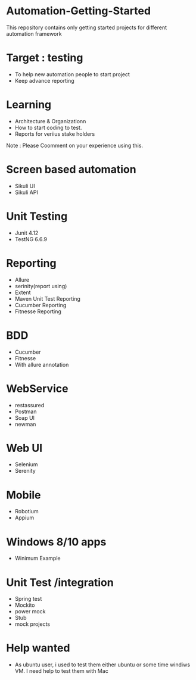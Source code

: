 # Automation-Getting-Started
This repository contains only getting started projects for different automation framework

# Target : testing 
- To help new automation people to start project 
- Keep advance reporting 

# Learning 
- Architecture & Organizationn
- How to start coding to test.
- Reports for veriius stake holders 

Note : Please Coomment on your experience using this.

# Screen based automation 
- Sikuli UI
- Sikuli API

# Unit Testing 
- Junit 4.12
- TestNG 6.6.9

# Reporting 
- Allure
- serinity(report using)
- Extent
- Maven Unit Test Reporting 
- Cucumber Reporting
- Fitnesse Reporting

# BDD 
- Cucumber
- Fitnesse
- With allure annotation

# WebService 
- restassured
- Postman
- Soap UI
- newman

# Web UI
- Selenium
- Serenity

# Mobile
- Robotium
- Appium

# Windows 8/10 apps
 - Winimum Example 

# Unit Test /integration 
- Spring test
- Mockito
- power mock 
- Stub
- mock projects 

# Help wanted
- As ubuntu user, i used to test them either ubuntu or some time windiws VM. I need help to test them with Mac
